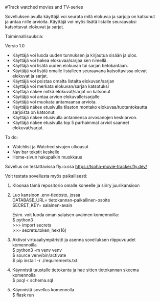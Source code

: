 #Track watched movies and TV-series

Sovelluksen avulla käyttäjä voi seurata mitä elokuvia ja sarjoja on katsonut ja antaa niille arvioita. Käyttäjä voi myös lisätä listalle seuraavaksi katsottavat elokuvat ja sarjat.

Toiminnallisuuksia:

Versio 1.0

- Käyttäjä voi luoda uuden tunnuksen ja kirjautua sisään ja ulos.
- Käyttäjä voi hakea elokuvaa/sarjaa sen nimellä.
- Käyttäjä voi lisätä uuden elokuvan tai sarjan tietokantaan.
- Käyttäjä voi lisätä omalle listalleen seuraavana katsottavissa olevat elokuvat ja sarjat.
- Käyttäjä voi poistaa omalta listalta elokuvan/sarjan
- Käyttäjä voi merkata elokuvan/sarjan katsotuksi
- Käyttäjä näkee mitkä elokuvat/sarjat on katsonut
- Käyttäjä voi antaa arvion elokuvalle/sarjalle
- Käyttäjä voi muokata antamaansa arviota.
- Käyttäjä näkee etusivulla tilaston montako elokuvaa/tuotantokautta sarjoista on katsonut.
- Käyttäjä näkee etusivulla antamiensa arvosanojen keskiarvon.
- Käyttäjä näkee etusivulla top 5 parhaimmat arviot saaneet elokuvat/sarjat.

To do:
- Watchlist ja Watched sivujen ulkoasut
- Nav bar tekstit keskelle
- Home-sivun hakupalkin muokkaus

Sovellus on testattavissa fly.io:ssa
https://tsoha-movie-tracker.fly.dev/


Voit testata sovellusta myös paikallisesti:
1. Kloonaa tämä repositorio omalle koneelle ja siirry juurikansioon
2. Luo kansioon .env-tiedosto, jossa\
    DATABASE_URL= tietokannan-paikallinen-osoite\
    SECRET_KEY= salainen-avain
    
    Esim. voit luoda oman salaisen avaimen komennoilla:\
        $ python3\
        >>> import secrets\
        >>> secrets.token_hex(16)

3. Aktivoi virtuaaliympäristö ja asenna sovelluksen riippuvuudet komennoilla\
    $ python3 -m venv venv\
    $ source venv/bin/activate\
    $ pip install -r ./requirements.txt

4. Käynnistä taustalle tietokanta ja hae sitten tietokannan skeema komennolla\
    $ psql < schema.sql

5. Käynnistä sovellus komennolla\
    $ flask run
